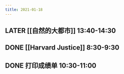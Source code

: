```yaml
---
title: 2021-01-18
---
```


## LATER [[自然的大都市]] 13:40-14:30
## DONE [[Harvard Justice]] 8:30-9:30
## DONE 打印成绩单 10:30-11:00
##
##
